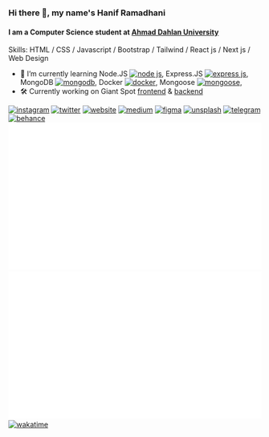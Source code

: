 ### Hi there 👋, my name's Hanif Ramadhani
#### I am a Computer Science student at [Ahmad Dahlan University](https://uad.ac.id/id/)
Skills: HTML / CSS / Javascript / Bootstrap / Tailwind / React js / Next js / Web Design
- 🌱 I’m currently learning Node.JS [<img src='https://nodejs.org/static/images/favicons/favicon.png' alt='node js' height='20'>](https://nodejs.org/en/), Express.JS [<img src='https://expressjs.com/images/favicon.png' alt='express js' height='20'>](https://expressjs.com/), MongoDB [<img src='https://www.mongodb.com/assets/images/global/favicon.ico' alt='mongodb' height='20'>](https://www.mongodb.com), Docker [<img src='https://www.docker.com/wp-content/uploads/2022/03/Moby-logo.png' alt='docker' height='20'>](https://www.docker.com/), Mongoose [<img src='https://mongoosejs.com/docs/images/favicon/apple-icon-152x152.png' alt='mongoose' height='20'>](https://mongoosejs.com/),
- 🛠️ Currently working on Giant Spot [frontend](https://github.com/haniframadhani/giant-spot-frontend) & [backend](https://github.com/haniframadhani/giant-spot-backend)

[<img src='https://img.icons8.com/color/48/000000/instagram-new--v1.png' alt='instagram' height='40'>](https://www.instagram.com/haniframadhani_design/)
[<img src="https://img.icons8.com/color/48/000000/twitter-circled--v1.png" alt='twitter' height='40'>](https://twitter.com/hanifr_design)
[<img src='https://img.icons8.com/color/48/000000/geography--v1.png' alt='website' height='40'>](https://haniframadhani.github.io/)
[<img src="https://img.icons8.com/color/48/000000/medium-logo.png" alt='medium' height='40'>](https://medium.com/@mhaniframadhani985)
[<img src="https://img.icons8.com/color/48/000000/figma--v1.png" alt='figma' height='40'>](https://www.figma.com/@haniframadhani)
[<img src='https://cdn.jsdelivr.net/npm/simple-icons@3.0.1/icons/unsplash.svg' alt='unsplash' height='40'>](https://unsplash.com/@haniframadhani)
[<img src='https://img.icons8.com/color/48/000000/telegram-app--v1.png' alt='telegram' height='40'>](https://t.me/haniframadhani985)
[<img src='https://img.icons8.com/color/48/000000/behance.png' alt='behance' height='40'>](https://www.behance.net/haniframadhani985)
<br>
![](https://raw.githubusercontent.com/haniframadhani/github-stats/main/generated/overview.svg#gh-dark-mode-only)
![](https://raw.githubusercontent.com/haniframadhani/github-stats/main/generated/languages.svg#gh-dark-mode-only)<br>
[<img src="https://wakatime.com/share/@haniframadhani/2cc395ad-e31b-49f8-b3ca-e457d156c4aa.svg" alt='wakatime' height='500'>](https://wakatime.com/share/@haniframadhani/b2982bc1-4ac9-4531-bc6e-9efcb6776fd4.svg)

